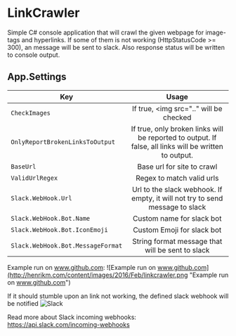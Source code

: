 # LinkCrawler
Simple C# console application that will crawl the given webpage for image-tags and hyperlinks. If some of them is not working (HttpStatusCode >= 300), an message will be sent to slack. Also response status will be written to console output.

## App.Settings

| Key     				      | Usage           					   |
| --------------------------  |:--------------------------------------:|
| ```CheckImages```      			  | If true, <img src=".." will be checked |
| ```OnlyReportBrokenLinksToOutput```      			  | If true, only broken links will be reported to output. If false, all links will be written to output. |
| ```BaseUrl   ```   				  | Base url for site to crawl  	       |
| ```ValidUrlRegex   ```   				  | Regex to match valid urls  	       |
| ```Slack.WebHook.Url```  | Url to the slack webhook. If empty, it will not try to send message to slack     		   |
| ```Slack.WebHook.Bot.Name``` 	  | Custom name for slack bot   		   |
| ```Slack.WebHook.Bot.IconEmoji``` | Custom Emoji for slack bot  	       |
| ```Slack.WebHook.Bot.MessageFormat``` | String format message that will be sent to slack  	       |
 
Example run on www.github.com:
![Example run on www.github.com](http://henrikm.com/content/images/2016/Feb/linkcrawler.png "Example run on www.github.com")

If it should stumble upon an link not working, the defined slack webhook will be notified
![Slack](http://henrikm.com/content/images/2016/Feb/homerbot2.jpg "Slack")

Read more about Slack incoming webhooks: https://api.slack.com/incoming-webhooks